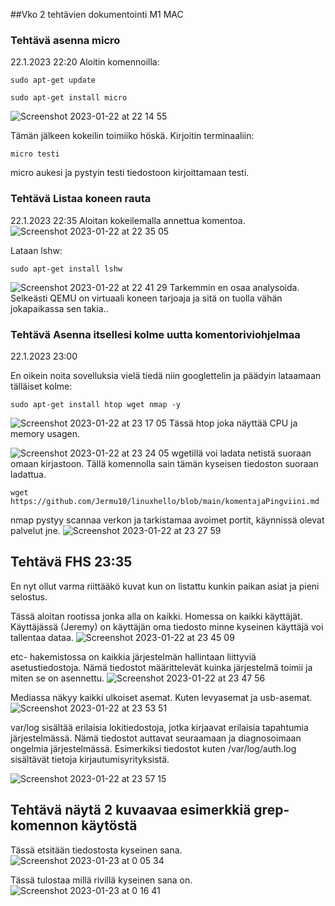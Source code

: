 ##Vko 2 tehtävien dokumentointi  M1 MAC

### Tehtävä asenna micro
22.1.2023 22:20
Aloitin komennoilla:

    sudo apt-get update
    
    sudo apt-get install micro
![Screenshot 2023-01-22 at 22 14 55](https://user-images.githubusercontent.com/104775534/213938624-95940776-64f5-42aa-aed0-80956995fef1.png)

Tämän jälkeen kokeilin toimiiko höskä. Kirjoitin terminaaliin:

    micro testi
micro aukesi ja pystyin testi tiedostoon kirjoittamaan testi.

### Tehtävä Listaa koneen rauta
  22.1.2023 22:35
  Aloitan kokeilemalla annettua komentoa.
![Screenshot 2023-01-22 at 22 35 05](https://user-images.githubusercontent.com/104775534/213939026-a93baa89-af3d-4776-a230-fa5df34cc372.png)

Lataan lshw:

    sudo apt-get install lshw
    
![Screenshot 2023-01-22 at 22 41 29](https://user-images.githubusercontent.com/104775534/213939316-cce2d1ca-0376-47eb-9714-d891101fa91e.png)
Tarkemmin en osaa analysoida. Selkeästi QEMU on virtuaali koneen tarjoaja ja sitä on tuolla vähän jokapaikassa sen takia..

### Tehtävä Asenna itsellesi kolme uutta komentoriviohjelmaa
22.1.2023 23:00

En oikein noita sovelluksia vielä tiedä niin googlettelin ja päädyin lataamaan tälläiset kolme:

    sudo apt-get install htop wget nmap -y
    
 ![Screenshot 2023-01-22 at 23 17 05](https://user-images.githubusercontent.com/104775534/213940916-b93b124e-73cb-4d52-b9cd-5c6fb5a975aa.png)
Tässä htop joka näyttää CPU ja memory usagen.


![Screenshot 2023-01-22 at 23 24 05](https://user-images.githubusercontent.com/104775534/213941199-a690fc91-c167-4167-95c8-60506860df1a.png)
wgetillä voi ladata netistä suoraan omaan kirjastoon. Tällä komennolla sain tämän kyseisen tiedoston suoraan ladattua.

    wget https://github.com/Jermu10/linuxhello/blob/main/komentajaPingviini.md
    
    
 
   nmap pystyy scannaa verkon ja tarkistamaa avoimet portit, käynnissä olevat palvelut jne.
   ![Screenshot 2023-01-22 at 23 27 59](https://user-images.githubusercontent.com/104775534/213941352-f7fe4fed-c86f-449a-bed2-e1d5769a7596.png)


 
## Tehtävä FHS 23:35
En nyt ollut varma riittääkö kuvat kun on listattu kunkin paikan asiat ja pieni selostus. 

Tässä aloitan rootissa jonka alla on kaikki. Homessa on kaikki käyttäjät. Käyttäjässä (Jeremy) on käyttäjän oma tiedosto minne kyseinen käyttäjä voi tallentaa dataa.
![Screenshot 2023-01-22 at 23 45 09](https://user-images.githubusercontent.com/104775534/213942042-e00908bb-9225-4317-bb7e-fb76129e5d95.png)



etc- hakemistossa on kaikkia järjestelmän hallintaan liittyviä asetustiedostoja. Nämä tiedostot määrittelevät kuinka järjestelmä toimii ja miten se on asennettu.
![Screenshot 2023-01-22 at 23 47 56](https://user-images.githubusercontent.com/104775534/213942144-c4953281-50f6-4d15-a1b9-c342df562b10.png)

Mediassa näkyy kaikki ulkoiset asemat. Kuten levyasemat ja usb-asemat.
![Screenshot 2023-01-22 at 23 53 51](https://user-images.githubusercontent.com/104775534/213942350-5b753710-e07b-4034-b1e8-bc176f9e665c.png)

var/log sisältää erilaisia lokitiedostoja, jotka kirjaavat erilaisia tapahtumia järjestelmässä. Nämä tiedostot auttavat seuraamaan ja diagnosoimaan ongelmia järjestelmässä. Esimerkiksi tiedostot kuten /var/log/auth.log sisältävät tietoja kirjautumisyrityksistä.

![Screenshot 2023-01-22 at 23 57 15](https://user-images.githubusercontent.com/104775534/213942475-9f9b3e81-5a4d-4be1-98ed-3da811061f57.png)


## Tehtävä näytä 2 kuvaavaa esimerkkiä grep-komennon käytöstä

Tässä etsitään tiedostosta kyseinen sana.
![Screenshot 2023-01-23 at 0 05 34](https://user-images.githubusercontent.com/104775534/213942820-09c0a8b2-05d0-4f3d-8974-5f260eb922e8.png)

Tässä tulostaa millä rivillä kyseinen sana on.
![Screenshot 2023-01-23 at 0 16 41](https://user-images.githubusercontent.com/104775534/213943268-faa1bf93-a14c-43a7-a863-591aad1fe73d.png)

